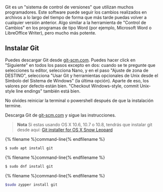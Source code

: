 Git es un "sistema de control de versiones" que utilizan muchos programadores. Este software puede seguir los cambios realizados en archivos a lo largo del tiempo de forma que más tarde puedas volver a cualquier versión anterior. Algo similar a la herramienta de "Control de Cambios" en los programas de tipo Word (por ejemplo, Microsoft Word o LibreOffice Writer), pero mucho más potente.

## Instalar Git

<!--sec data-title="Installing Git: Windows" data-id="git_install_windows"
data-collapse=true ces-->

Puedes descargar Git desde [git-scm.com](https://git-scm.com/). Puedes hacer click en "Siguiente" en todos los pasos excepto en dos: cuando se te pregunte que selecciones tu editor, selecciona Nano, y en el paso "Ajuste de zona de DESTINO", selecciona "Usar Git y herramientas opcionales de Unix desde el Símbolo del Sistema de Windows" (la última opción). Aparte de eso, los valores por defecto están bien. "Checkout Windows-style, commit Unix-style line endings" también está bien.

No olvides reiniciar la terminal o powershell después de que la instalación termine. <!--endsec-->

<!--sec data-title="Installing Git: OS X" data-id="git_install_OSX"
data-collapse=true ces-->

Descarga Git de [git-scm.com](https://git-scm.com/) y sigue las instrucciones.

> **Nota** Si estas usando OS X 10.6, 10.7 o 10.8, tendrás que instalar git desde aquí: [Git installer for OS X Snow Leopard](https://sourceforge.net/projects/git-osx-installer/files/git-2.3.5-intel-universal-snow-leopard.dmg/download)

<!--endsec-->

<!--sec data-title="Installing Git: Debian or Ubuntu" data-id="git_install_debian_ubuntu"
data-collapse=true ces-->

{% filename %}command-line{% endfilename %}

```bash
$ sudo apt install git
```

<!--endsec-->

<!--sec data-title="Installing Git: Fedora" data-id="git_install_fedora"
data-collapse=true ces-->

{% filename %}command-line{% endfilename %}

```bash
$ sudo dnf install git
```

<!--endsec-->

<!--sec data-title="Installing Git: openSUSE" data-id="git_install_openSUSE"
data-collapse=true ces-->

{% filename %}command-line{% endfilename %}

```bash
$sudo zypper install git
```

<!--endsec-->